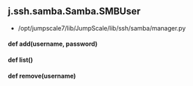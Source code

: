 ## j.ssh.samba.Samba.SMBUser

- /opt/jumpscale7/lib/JumpScale/lib/ssh/samba/manager.py

#### def add(username, password) 

    

#### def list() 

    

#### def remove(username) 

    

